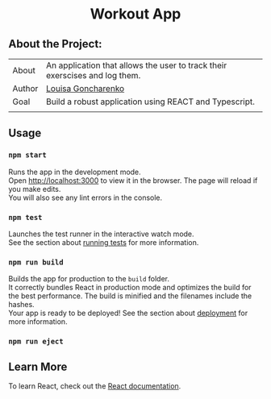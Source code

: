 <div align="center">

# Workout App

</div>

## About the Project:

|       |                                                                                                                                                                                                     |
| ----- | --------------------------------------------------------------------------------------------------------------------------------------------------------------------------------------------------- |
| About | An application that allows the user to track their exerscises and log them.                                                                              |
| Author  | [Louisa Goncharenko](https://github.com/lougoncharenko) |
| Goal  | Build a robust application using REACT and Typescript.                                                                                              |
|       |                                                                                                                                                                                                     |
## Usage
### `npm start`
Runs the app in the development mode.\
Open [http://localhost:3000](http://localhost:3000) to view it in the browser.
The page will reload if you make edits.\
You will also see any lint errors in the console.

### `npm test`
Launches the test runner in the interactive watch mode.\
See the section about [running tests](https://facebook.github.io/create-react-app/docs/running-tests) for more information.

### `npm run build`

Builds the app for production to the `build` folder.\
It correctly bundles React in production mode and optimizes the build for the best performance.
The build is minified and the filenames include the hashes.\
Your app is ready to be deployed!
See the section about [deployment](https://facebook.github.io/create-react-app/docs/deployment) for more information.

### `npm run eject`


## Learn More
To learn React, check out the [React documentation](https://reactjs.org/).

